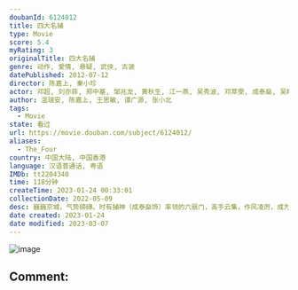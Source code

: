 ```yaml
---
doubanId: 6124012
title: 四大名捕
type: Movie
score: 5.4
myRating: 3
originalTitle: 四大名捕
genre: 动作, 爱情, 悬疑, 武侠, 古装
datePublished: 2012-07-12
director: 陈嘉上, 秦小珍
actor: 邓超, 刘亦菲, 郑中基, 邹兆龙, 黄秋生, 江一燕, 吴秀波, 邓萃雯, 成泰燊, 吴映洁, 包贝尔, 木幡龙, 田启文, 方安娜, 李子雄, 苗驰, 向恬冉, 唐文龙, 唐治平, 刘长德, 张颂文, 李瑞雪, 李紫菻, 李欣烨, 李宛真, 邱晔, 李奕泽
author: 温瑞安, 陈嘉上, 王思敏, 谭广源, 张小北
tags:
  - Movie
state: 看过
url: https://movie.douban.com/subject/6124012/
aliases:
  - The_Four
country: 中国大陆, 中国香港
language: 汉语普通话, 粤语
IMDb: tt2204340
time: 118分钟
createTime: 2023-01-24 00:33:01
collectionDate: 2022-05-09
desc: 巍巍京城，气势磅礴。时有捕神（成泰燊饰）率领的六扇门，高手云集，作风凌厉，成为朝廷只手遮天的人物。是时京城伪造铜币泛滥，六扇门头号捕快冷血（邓超饰）策划抓捕疑犯，结果在醉月楼与另一组人马大打出手。...
date created: 2023-01-24
date modified: 2023-03-07
---
```


![image](p1607300196.jpg)

Comment:
---
